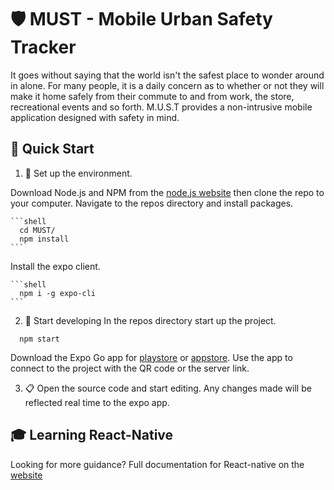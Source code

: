 # 🛡️ MUST - Mobile Urban Safety Tracker

It goes without saying that the world isn't the safest place to wonder around in alone. For many people, it is a daily concern as to whether or not they will make it home safely from their commute to and from work, the store, recreational events and so forth.
M.U.S.T provides a non-intrusive mobile application designed with safety in mind. 

## 🚄 Quick Start 

1. 🌳 Set up the environment.

  Download Node.js and NPM from the [node.js website](https://nodejs.org/en/) then clone the repo to your computer.
  Navigate to the repos directory and install packages.

    ```shell
      cd MUST/
      npm install
    ```
  Install the expo client.

    ```shell
      npm i -g expo-cli
    ```

2. 📁 Start developing
  In the repos directory start up the project.

  ```shell
    npm start
  ```
  Download the Expo Go app for [playstore](https://play.google.com/store/apps/details?id=host.exp.exponent&hl=en_US&gl=US) or [appstore](https://apps.apple.com/us/app/expo-go/id982107779).
  Use the app to connect to the project with the QR code or the server link.

3. 📋 Open the source code and start editing.
  Any changes made will be reflected real time to the expo app.

## 🎓 Learning React-Native
  Looking for more guidance? Full documentation for React-native on the [website](https://reactnative.dev/)
 
